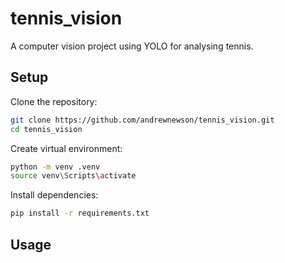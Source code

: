 # tennis_vision

A computer vision project using YOLO for analysing tennis.

## Setup

Clone the repository:
```bash
git clone https://github.com/andrewnewson/tennis_vision.git
cd tennis_vision
```

Create virtual environment:
```bash
python -m venv .venv
source venv\Scripts\activate
```

Install dependencies:
```bash
pip install -r requirements.txt
```

## Usage

